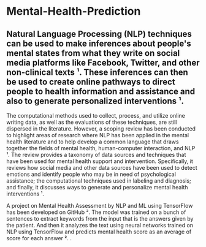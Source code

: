 # Mental-Health-Prediction
## Natural Language Processing (NLP) techniques can be used to make inferences about people's mental states from what they write on social media platforms like Facebook, Twitter, and other non-clinical texts ¹. These inferences can then be used to create online pathways to direct people to health information and assistance and also to generate personalized interventions ¹. 

The computational methods used to collect, process, and utilize online writing data, as well as the evaluations of these techniques, are still dispersed in the literature. However, a scoping review has been conducted to highlight areas of research where NLP has been applied in the mental health literature and to help develop a common language that draws together the fields of mental health, human-computer interaction, and NLP ¹. The review provides a taxonomy of data sources and techniques that have been used for mental health support and intervention. Specifically, it reviews how social media and other data sources have been used to detect emotions and identify people who may be in need of psychological assistance; the computational techniques used in labeling and diagnosis; and finally, it discusses ways to generate and personalize mental health interventions ¹.

A project on Mental Health Assessment by NLP and ML using TensorFlow has been developed on GitHub ². The model was trained on a bunch of sentences to extract keywords from the input that is the answers given by the patient. And then it analyzes the text using neural networks trained on NLP using TensorFlow and predicts mental health score as an average of score for each answer ².
.
